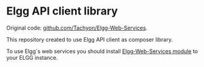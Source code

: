 # Elgg API client library

Original code: [github.com/Tachyon/Elgg-Web-Services](https://github.com/Tachyon/Elgg-Web-Services).

This repository created to use Elgg API client as composer library.

To use Elgg`s web services you should install [Elgg-Web-Services module](https://github.com/Tachyon/Elgg-Web-Services) to your ELGG instance.